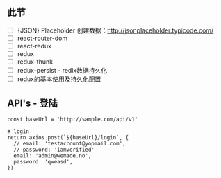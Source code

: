 
## 此节

* [ ] {JSON} Placeholder 创建数据：http://jsonplaceholder.typicode.com/
* [ ] react-router-dom
* [ ] react-redux
* [ ] redux
* [ ] redux-thunk
* [ ] redux-persist - redix数据持久化
* [ ] redux的基本使用及持久化配置

## API's - 登陆

```
const baseUrl = 'http://sample.com/api/v1'
```

```
# login
return axios.post(`${baseUrl}/login`, {
  // email: 'testaccount@yopmail.com',
  // password: 'iamverified'
  email: 'admin@wemade.no',
  password: 'qweasd',
})
```
